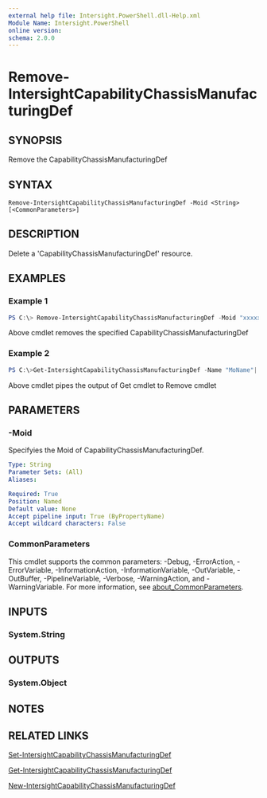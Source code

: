 ```yaml
---
external help file: Intersight.PowerShell.dll-Help.xml
Module Name: Intersight.PowerShell
online version:
schema: 2.0.0
---
```


# Remove-IntersightCapabilityChassisManufacturingDef

## SYNOPSIS
Remove the CapabilityChassisManufacturingDef

## SYNTAX

```
Remove-IntersightCapabilityChassisManufacturingDef -Moid <String> [<CommonParameters>]
```

## DESCRIPTION
Delete a &apos;CapabilityChassisManufacturingDef&apos; resource.

## EXAMPLES

### Example 1
```powershell
PS C:\> Remove-IntersightCapabilityChassisManufacturingDef -Moid "xxxxxxxxxxxxxxxxxxxxxxxxxxx"
```
Above cmdlet removes the specified CapabilityChassisManufacturingDef 

### Example 2
```powershell
PS C:\>Get-IntersightCapabilityChassisManufacturingDef -Name "MoName"|  Remove-IntersightCapabilityChassisManufacturingDef
```
Above cmdlet pipes the output of Get cmdlet to Remove cmdlet

## PARAMETERS

### -Moid
Specifyies the Moid of CapabilityChassisManufacturingDef.

```yaml
Type: String
Parameter Sets: (All)
Aliases:

Required: True
Position: Named
Default value: None
Accept pipeline input: True (ByPropertyName)
Accept wildcard characters: False
```

### CommonParameters
This cmdlet supports the common parameters: -Debug, -ErrorAction, -ErrorVariable, -InformationAction, -InformationVariable, -OutVariable, -OutBuffer, -PipelineVariable, -Verbose, -WarningAction, and -WarningVariable. For more information, see [about_CommonParameters](http://go.microsoft.com/fwlink/?LinkID=113216).

## INPUTS

### System.String

## OUTPUTS

### System.Object
## NOTES

## RELATED LINKS

[Set-IntersightCapabilityChassisManufacturingDef](./Set-IntersightCapabilityChassisManufacturingDef.md)

[Get-IntersightCapabilityChassisManufacturingDef](./Get-IntersightCapabilityChassisManufacturingDef.md)

[New-IntersightCapabilityChassisManufacturingDef](./New-IntersightCapabilityChassisManufacturingDef.md)

